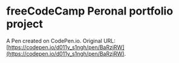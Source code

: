 # freeCodeCamp Peronal portfolio project

A Pen created on CodePen.io. Original URL: [https://codepen.io/d011y_s1ngh/pen/BaRzjRW](https://codepen.io/d011y_s1ngh/pen/BaRzjRW).

